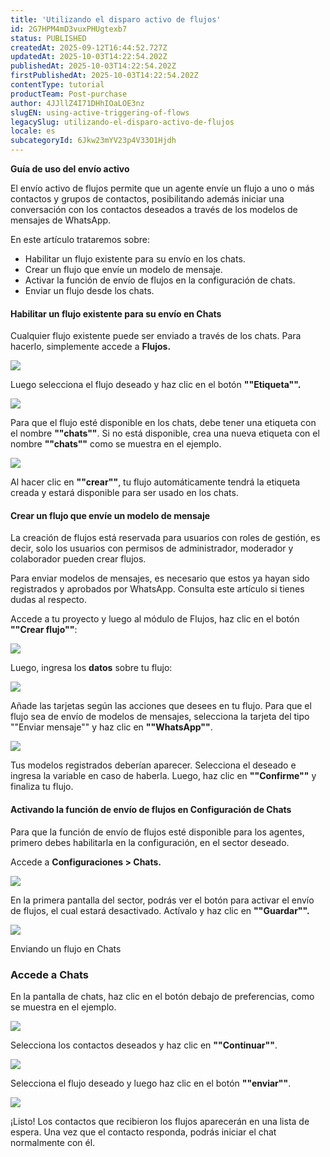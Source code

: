 ```yaml
---
title: 'Utilizando el disparo activo de flujos'
id: 2G7HPM4mD3vuxPHUgtexb7
status: PUBLISHED
createdAt: 2025-09-12T16:44:52.727Z
updatedAt: 2025-10-03T14:22:54.202Z
publishedAt: 2025-10-03T14:22:54.202Z
firstPublishedAt: 2025-10-03T14:22:54.202Z
contentType: tutorial
productTeam: Post-purchase
author: 4JJllZ4I71DHhIOaLOE3nz
slugEN: using-active-triggering-of-flows
legacySlug: utilizando-el-disparo-activo-de-flujos
locale: es
subcategoryId: 6Jkw23mYV23p4V33O1Hjdh
---
```


**Guía de uso del envío activo**

El envío activo de flujos permite que un agente envíe un flujo a uno o más
contactos y grupos de contactos, posibilitando además iniciar una conversación
con los contactos deseados a través de los modelos de mensajes de WhatsApp.

En este artículo trataremos sobre:

- Habilitar un flujo existente para su envío en los chats.
- Crear un flujo que envíe un modelo de mensaje.
- Activar la función de envío de flujos en la configuración de chats.
- Enviar un flujo desde los chats.

#### **Habilitar un flujo existente para su envío en Chats**

Cualquier flujo existente puede ser enviado a través de los chats. Para hacerlo, simplemente accede a **Flujos.**

![](https://cdn.statically.io/gh/vtexdocs/help-center-content/refs/heads/main/docs/es/tutorials/weni-by-vtex/chats/utilizando-el-disparo-activo-de-flujos_1.png) 

Luego selecciona el flujo deseado y haz clic en el botón **""Etiqueta"".**

![](https://cdn.statically.io/gh/vtexdocs/help-center-content/refs/heads/main/docs/es/tutorials/weni-by-vtex/chats/utilizando-el-disparo-activo-de-flujos_2.png) 

Para que el flujo esté disponible en los chats, debe tener una etiqueta con el nombre **""chats""**. Si no está disponible, crea una nueva etiqueta con el nombre **""chats""** como se muestra en el ejemplo.

![](https://cdn.statically.io/gh/vtexdocs/help-center-content/refs/heads/main/docs/es/tutorials/weni-by-vtex/chats/utilizando-el-disparo-activo-de-flujos_3.png) 

Al hacer clic en **""crear""**, tu flujo automáticamente tendrá la etiqueta creada y estará disponible para ser usado en los chats.

#### **Crear un flujo que envíe un modelo de mensaje**

La creación de flujos está reservada para usuarios con roles de gestión, es
decir, solo los usuarios con permisos de administrador, moderador y colaborador
pueden crear flujos.

Para enviar modelos de mensajes, es necesario que estos ya hayan sido
registrados y aprobados por WhatsApp. Consulta este artículo si tienes dudas al
respecto.

Accede a tu proyecto y luego al módulo de Flujos, haz clic en el botón **""Crear
flujo""**:

![](https://cdn.statically.io/gh/vtexdocs/help-center-content/refs/heads/main/docs/es/tutorials/weni-by-vtex/chats/utilizando-el-disparo-activo-de-flujos_4.png) 

Luego, ingresa los **datos** sobre tu flujo:

![](https://cdn.statically.io/gh/vtexdocs/help-center-content/refs/heads/main/docs/es/tutorials/weni-by-vtex/chats/utilizando-el-disparo-activo-de-flujos_5.png) 

Añade las tarjetas según las acciones que desees en tu flujo. Para que el flujo sea de envío de modelos de mensajes, selecciona la tarjeta del tipo ""Enviar mensaje"" y haz clic en **""WhatsApp""**.

![](https://cdn.statically.io/gh/vtexdocs/help-center-content/refs/heads/main/docs/es/tutorials/weni-by-vtex/chats/utilizando-el-disparo-activo-de-flujos_6.png) 

Tus modelos registrados deberían aparecer. Selecciona el deseado e ingresa la variable en caso de haberla. Luego, haz clic en **""Confirme""** y finaliza tu flujo.

#### **Activando la función de envío de flujos en Configuración de Chats**

Para que la función de envío de flujos esté disponible para los agentes,
primero debes habilitarla en la configuración, en el sector deseado.

Accede a **Configuraciones \> Chats.**

![](https://cdn.statically.io/gh/vtexdocs/help-center-content/refs/heads/main/docs/es/tutorials/weni-by-vtex/chats/utilizando-el-disparo-activo-de-flujos_7.png) 

En la primera pantalla del sector, podrás ver el botón para activar el envío de flujos, el cual estará desactivado. Actívalo y haz clic en **""Guardar"".**

![](https://cdn.statically.io/gh/vtexdocs/help-center-content/refs/heads/main/docs/es/tutorials/weni-by-vtex/chats/utilizando-el-disparo-activo-de-flujos_8.png) 

Enviando un flujo en Chats

### **Accede a Chats**

En la pantalla de chats, haz clic en el botón debajo de preferencias, como se
muestra en el ejemplo.

![](https://cdn.statically.io/gh/vtexdocs/help-center-content/refs/heads/main/docs/es/tutorials/weni-by-vtex/chats/utilizando-el-disparo-activo-de-flujos_9.png) 

Selecciona los contactos deseados y haz clic en **""Continuar""**.

![](https://cdn.statically.io/gh/vtexdocs/help-center-content/refs/heads/main/docs/es/tutorials/weni-by-vtex/chats/utilizando-el-disparo-activo-de-flujos_10.png) 

Selecciona el flujo deseado y luego haz clic en el botón **""enviar""**.

![](https://cdn.statically.io/gh/vtexdocs/help-center-content/refs/heads/main/docs/es/tutorials/weni-by-vtex/chats/utilizando-el-disparo-activo-de-flujos_11.png)

¡Listo! Los contactos que recibieron los flujos aparecerán en una lista de espera. Una vez que el contacto responda, podrás iniciar el chat normalmente con él.
